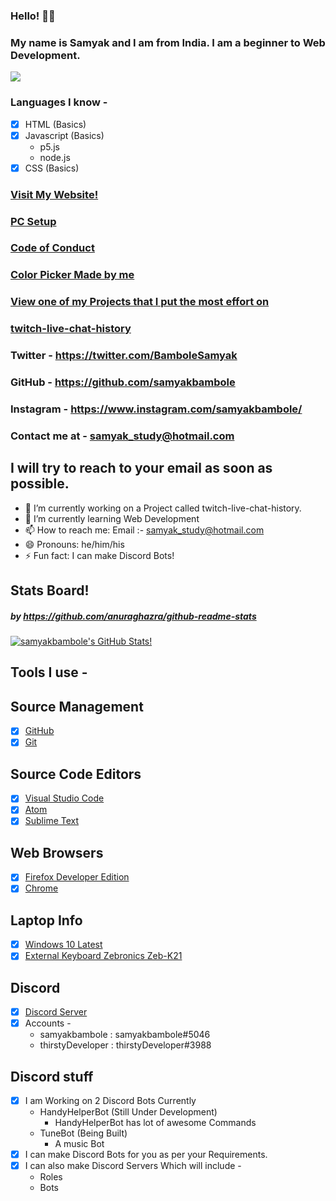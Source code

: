 ### Hello! 👋😃

### My name is Samyak and I am from India. I am a beginner to Web Development. 

![](https://komarev.com/ghpvc/?username=your-github-username)

### Languages I know - 
- [x] HTML (Basics)
- [x] Javascript (Basics)
     - p5.js
     - node.js
- [x] CSS (Basics)

### [Visit My Website!](https://samyakbambole.vercel.app)

### [PC Setup](http://samyakbambole-setup.surge.sh)

### [Code of Conduct](http://samyakbambole-coc.surge.sh)

### [Color Picker Made by me](http://colorselector.surge.sh)

### [View one of my Projects that I put the most effort on](https://blackboard.vercel.app)

### [twitch-live-chat-history](https://github.com/samyakbambole/twitch-live-chat-history)

### Twitter - https://twitter.com/BamboleSamyak 
### GitHub - https://github.com/samyakbambole
### Instagram - https://www.instagram.com/samyakbambole/
### Contact me at - samyak_study@hotmail.com 
## I will try to reach to your email as soon as possible. 

- 🔭 I’m currently working on a Project called twitch-live-chat-history. 
- 🌱 I’m currently learning Web Development
- 📫 How to reach me: Email :- samyak_study@hotmail.com
- 😄 Pronouns: he/him/his
- ⚡ Fun fact: I can make Discord Bots!

## Stats Board! 
##### by https://github.com/anuraghazra/github-readme-stats

[![samyakbambole's GitHub Stats!](https://github-readme-stats.vercel.app/api?username=samyakbambole)](https://github.com/samyakbambole/p5.js-Blackboard)

## Tools I use -

## Source Management 
- [x] [GitHub](https://github.com)
- [x] [Git](https://git-scm.com/)

## Source Code Editors
- [x] [Visual Studio Code](https://code.visualstudio.com/)
- [x] [Atom](https://atom.io/)
- [x] [Sublime Text](https://www.sublimetext.com/)

## Web Browsers 
- [x] [Firefox Developer Edition](https://www.mozilla.org/en-US/firefox/developer/)
- [x] [Chrome](https://www.google.com/chrome/?brand=CHBD&gclid=Cj0KCQjwp4j6BRCRARIsAGq4yMGbsxN7aab4-yuFBxpRv7Lq-Dw8XuFzFkpJq7jOn-ZTbtJSeXKN0aYaAjwEEALw_wcB&gclsrc=aw.ds)

## Laptop Info 
- [x] [Windows 10 Latest](https://www.microsoft.com/en-in/windows/)
- [x] [External Keyboard Zebronics Zeb-K21](https://zebronics.com/collections/keyboard/products/zeb-k21)

## Discord
- [x] [Discord Server](https://discord.gg/PeJARgV)
- [x] Accounts - 
     - samyakbambole : samyakbambole#5046
     - thirstyDeveloper : thirstyDeveloper#3988

## Discord stuff
- [x] I am Working on 2 Discord Bots Currently
     - HandyHelperBot (Still Under Development)
          - HandyHelperBot has lot of awesome Commands
     - TuneBot (Being Built)
          - A music Bot
- [x] I can make Discord Bots for you as per your Requirements. 
- [x] I can also make Discord Servers Which will include - 
     - Roles
     - Bots 
